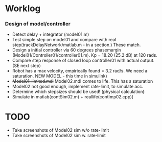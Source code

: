 # Worklog

### Design of model/controller
* Detect delay + integrator (model01.m)
* Test simple step on model01 and compare with real step(trackDelayNetwork/matlab.m - in a section.) These match. 
* Design a initial controller via 60 degrees phasemargin (Model01/Controller01/controller01.m). Kp = 18.20 (25.2 dB) at 120 rads.
* Compare step response of closed loop controller01 with actual output. (SE next step)
* Robot has a max velocity, empirically found = 3.2 rad/s. We need a saturation. NEW MODEL - this time in simulink)
* ~~Model01_limited.mdl~~ Model02.mdl comes to life. This has a saturation 
* Model02 not good enough, implement rate-limit, to simulate acc. 
* Determine which stepsizes should be used! (physical calculation)
* Simulate in matlab(contSim02.m) + reallife(contImp02.cpp))




# TODO


* Take screenshots of Model02 sim w/o rate-limit
* Take screenshots of Model02 sim w. rate-limit
